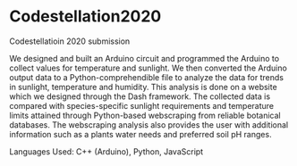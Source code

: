 # Codestellation2020
Codestellatioin 2020 submission

We designed and built an Arduino circuit and programmed the Arduino to collect values for temperature and sunlight. We then converted the Arduino output data to a Python-comprehendible file to analyze the data for trends in sunlight, temperature and humidity. This analysis is done on a website which we designed through the Dash framework. The collected data is compared with species-specific sunlight requirements and temperature limits attained through Python-based webscraping from reliable botanical databases. The webscraping analysis also provides the user with additional information such as a plants water needs and preferred soil pH ranges. 

Languages Used: C++ (Arduino), Python, JavaScript
